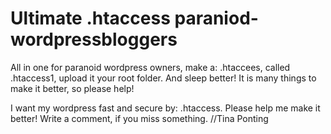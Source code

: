 Ultimate .htaccess paraniod-wordpressbloggers
======================================

All in one for paranoid wordpress owners, make a: .htaccees, called .htaccess1, 
upload it your root folder. And sleep better! It is many things to make it better, so please help!

I want my wordpress fast and secure by: .htaccess. 
Please help me make it better! Write a comment, if you miss something.   //Tina Ponting
